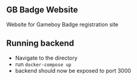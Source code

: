 ## GB Badge Website
Website for Gameboy Badge registration site

## Running backend
- Navigate to the directory
- run `docker-compose up`
- backend should now be exposed to port 3000
